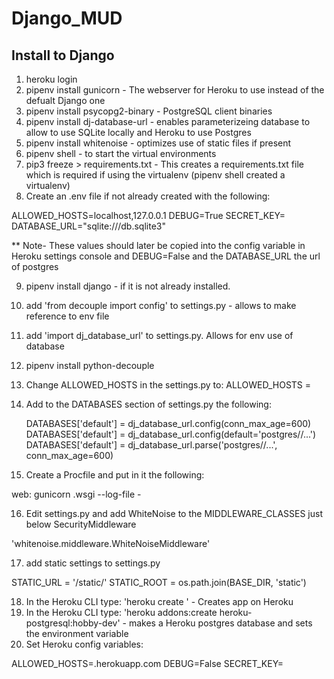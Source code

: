 # Django_MUD

## Install to Django

1. heroku login
2. pipenv install gunicorn - The webserver for Heroku to use instead of the defualt Django one
3. pipenv install psycopg2-binary - PostgreSQL client binaries
4. pipenv install dj-database-url - enables parameterizeing database to allow to use SQLite locally and Heroku to use Postgres
5. pipenv install whitenoise - optimizes use of static files if present
6. pipenv shell - to start the virtual environments
7. pip3 freeze > requirements.txt - This creates a requirements.txt file which is required if using the virtualenv (pipenv shell created a virtualenv)
8. Create an .env file if not already created with the following:

ALLOWED_HOSTS=localhost,127.0.0.1
DEBUG=True
SECRET_KEY=<secrec key val>
DATABASE_URL="sqlite:///db.sqlite3"

\*\* Note- These values should later be copied into the config variable in Heroku settings console and DEBUG=False and the DATABASE_URL the url of postgres

9. pipenv install django - if it is not already installed.
10. add 'from decouple import config' to settings.py - allows to make reference to env file
11. add 'import dj_database_url' to settings.py. Allows for env use of database
12. pipenv install python-decouple
13. Change ALLOWED_HOSTS in the settings.py to: ALLOWED_HOSTS =
14. Add to the DATABASES section of settings.py the following:

    DATABASES['default'] = dj_database_url.config(conn_max_age=600)
    DATABASES['default'] = dj_database_url.config(default='postgres//...')
    DATABASES['default'] = dj_database_url.parse('postgres//...', conn_max_age=600)

15. Create a Procfile and put in it the following:

web: gunicorn <projectName>.wsgi --log-file -

16. Edit settings.py and add WhiteNoise to the MIDDLEWARE_CLASSES just below SecurityMiddleware

'whitenoise.middleware.WhiteNoiseMiddleware'

17. add static settings to settings.py

STATIC_URL = '/static/'
STATIC_ROOT = os.path.join(BASE_DIR, 'static')

18. In the Heroku CLI type: 'heroku create <your app>' - Creates app on Heroku
19. In the Heroku CLI type: 'heroku addons:create heroku-postgresql:hobby-dev' - makes a Heroku postgres database and sets the environment variable
20. Set Heroku config variables:

ALLOWED_HOSTS=.herokuapp.com
DEBUG=False
SECRET_KEY=<secret key from env file>

